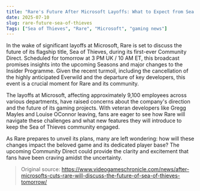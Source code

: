```yaml
---
title: "Rare's Future After Microsoft Layoffs: What to Expect from Sea of Thieves"
date: 2025-07-10
slug: rare-future-sea-of-thieves
Tags: ["Sea of Thieves", "Rare", "Microsoft", "gaming news"]
---
```


In the wake of significant layoffs at Microsoft, Rare is set to discuss the future of its flagship title, Sea of Thieves, during its first-ever Community Direct. Scheduled for tomorrow at 3 PM UK / 10 AM ET, this broadcast promises insights into the upcoming Seasons and major changes to the Insider Programme. Given the recent turmoil, including the cancellation of the highly anticipated Everwild and the departure of key developers, this event is a crucial moment for Rare and its community.

The layoffs at Microsoft, affecting approximately 9,100 employees across various departments, have raised concerns about the company's direction and the future of its gaming projects. With veteran developers like Gregg Mayles and Louise OConnor leaving, fans are eager to see how Rare will navigate these challenges and what new features they will introduce to keep the Sea of Thieves community engaged. 

As Rare prepares to unveil its plans, many are left wondering: how will these changes impact the beloved game and its dedicated player base? The upcoming Community Direct could provide the clarity and excitement that fans have been craving amidst the uncertainty.
> Original source: https://www.videogameschronicle.com/news/after-microsofts-cuts-rare-will-discuss-the-future-of-sea-of-thieves-tomorrow/